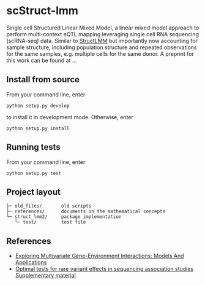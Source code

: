 # scStruct-lmm

Single cell Structured Linear Mixed Model, a linear mixed model approach to perform multi-context eQTL mapping leveraging single cell RNA sequencing (scRNA-seq) data.
Similar to [StructLMM](https://www.nature.com/articles/s41588-018-0271-0) but importantly now accounting for sample structure, including population structure and repeated observations for the same samples, e.g. multiple cells for the same donor.
A preprint for this work can be found at ...

## Install from source

From your command line, enter

    python setup.py develop

to install it in development mode.
Otherwise, enter

    python setup.py install

## Running tests

From your command line, enter

    python setup.py test

## Project layout

    ├─ old_files/       old scripts
    ├─ references/      documents on the mathematical concepts
    └─ struct_lmm2/     package implementation
       └─ test/         test file

## References

- [Exploring Multivariate Gene-Environment Interactions: Models And Applications](https://www.repository.cam.ac.uk/handle/1810/290971)
- [Optimal tests for rare variant effects in sequencing association studies](https://www.ncbi.nlm.nih.gov/pmc/articles/PMC3440237/) [Supplementary material](https://www.ncbi.nlm.nih.gov/pmc/articles/PMC3440237/bin/supp_kxs014_kxs014supp.pdf)
